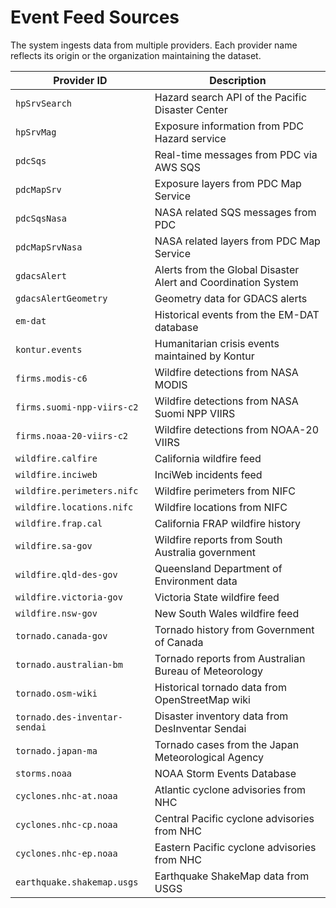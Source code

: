 # Event Feed Sources

The system ingests data from multiple providers. Each provider name reflects its origin or the organization maintaining the dataset.

| Provider ID | Description |
| ----------- | ----------- |
| `hpSrvSearch` | Hazard search API of the Pacific Disaster Center |
| `hpSrvMag` | Exposure information from PDC Hazard service |
| `pdcSqs` | Real-time messages from PDC via AWS SQS |
| `pdcMapSrv` | Exposure layers from PDC Map Service |
| `pdcSqsNasa` | NASA related SQS messages from PDC |
| `pdcMapSrvNasa` | NASA related layers from PDC Map Service |
| `gdacsAlert` | Alerts from the Global Disaster Alert and Coordination System |
| `gdacsAlertGeometry` | Geometry data for GDACS alerts |
| `em-dat` | Historical events from the EM-DAT database |
| `kontur.events` | Humanitarian crisis events maintained by Kontur |
| `firms.modis-c6` | Wildfire detections from NASA MODIS |
| `firms.suomi-npp-viirs-c2` | Wildfire detections from NASA Suomi NPP VIIRS |
| `firms.noaa-20-viirs-c2` | Wildfire detections from NOAA-20 VIIRS |
| `wildfire.calfire` | California wildfire feed |
| `wildfire.inciweb` | InciWeb incidents feed |
| `wildfire.perimeters.nifc` | Wildfire perimeters from NIFC |
| `wildfire.locations.nifc` | Wildfire locations from NIFC |
| `wildfire.frap.cal` | California FRAP wildfire history |
| `wildfire.sa-gov` | Wildfire reports from South Australia government |
| `wildfire.qld-des-gov` | Queensland Department of Environment data |
| `wildfire.victoria-gov` | Victoria State wildfire feed |
| `wildfire.nsw-gov` | New South Wales wildfire feed |
| `tornado.canada-gov` | Tornado history from Government of Canada |
| `tornado.australian-bm` | Tornado reports from Australian Bureau of Meteorology |
| `tornado.osm-wiki` | Historical tornado data from OpenStreetMap wiki |
| `tornado.des-inventar-sendai` | Disaster inventory data from DesInventar Sendai |
| `tornado.japan-ma` | Tornado cases from the Japan Meteorological Agency |
| `storms.noaa` | NOAA Storm Events Database |
| `cyclones.nhc-at.noaa` | Atlantic cyclone advisories from NHC |
| `cyclones.nhc-cp.noaa` | Central Pacific cyclone advisories from NHC |
| `cyclones.nhc-ep.noaa` | Eastern Pacific cyclone advisories from NHC |
| `earthquake.shakemap.usgs` | Earthquake ShakeMap data from USGS |
